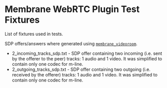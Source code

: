 # Membrane WebRTC Plugin Test Fixtures

List of fixtures used in tests.

SDP offers/answers where generated using [`membrane_videoroom`](https://github.com/membraneframework/membrane_videoroom).

* 2_incoming_tracks_sdp.txt - SDP offer containing two incoming (i.e. sent by the offerer to the peer) tracks:
1 audio and 1 video. It was simplified to contain only one codec for m-line.
* 2_outgoing_tracks_sdp.txt - SDP offer containing two outgoing (i.e. received by the offerer) tracks:
1 audio and 1 video. It was simplified to contain only one codec for m-line.